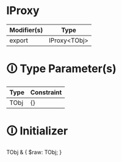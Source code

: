 # IProxy

| Modifier(s)                            | Type                     |
|----------------------------------------|--------------------------|
| export | IProxy&lt;TObj&gt; |

# &#128712; Type Parameter(s)

| Type | Constraint |
| ---- | ---------- |
| TObj | {}         |

# &#128712; Initializer

TObj & {
$raw: TObj;
}